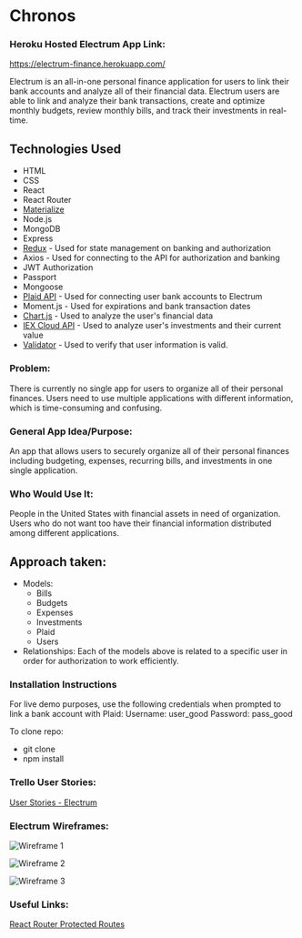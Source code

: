 # Chronos

### Heroku Hosted Electrum App Link:
https://electrum-finance.herokuapp.com/

Electrum is an all-in-one personal finance application for users to link their bank accounts and analyze all of their financial data. Electrum users are able to link and analyze their bank transactions, create and optimize monthly budgets, review monthly bills, and track their investments in real-time. 

## Technologies Used
* HTML 
* CSS 
* React 
* React Router
* [Materialize](https://materializecss.com/)
* Node.js
* MongoDB
* Express
* [Redux](https://redux.js.org/) - Used for state management on banking and authorization
* Axios - Used for connecting to the API for authorization and banking
* JWT Authorization
* Passport
* Mongoose
* [Plaid API](https://plaid.com/) - Used for connecting user bank accounts to Electrum
* Moment.js - Used for expirations and bank transaction dates
* [Chart.js](https://www.chartjs.org/) - Used to analyze the user's financial data
* [IEX Cloud API](https://iexcloud.io/) - Used to analyze user's investments and their current value
* [Validator](https://www.npmjs.com/package/validator) - Used to verify that user information is valid.


### Problem: 
There is currently no single app for users to organize all of their personal finances. Users need to use multiple applications with different information, which is time-consuming and confusing.

### General App Idea/Purpose: 
An app that allows users to securely organize all of their personal finances including budgeting, expenses, recurring bills, and investments in one single application.

### Who Would Use It: 
People in the United States with financial assets in need of organization. Users who do not want too have their financial information distributed among different applications.

## Approach taken:
* Models: 
    * Bills
    * Budgets
    * Expenses
    * Investments
    * Plaid
    * Users
* Relationships: Each of the models above is related to a specific user in order for authorization to work efficiently.

### Installation Instructions
For live demo purposes, use the following credentials when prompted to link a bank account with Plaid:
Username: user_good
Password: pass_good

To clone repo:
* git clone
* npm install

### Trello User Stories:
[User Stories - Electrum](https://trello.com/b/60ZlDlbf/electrum-stories)

### Electrum Wireframes: 
![Wireframe 1](https://github.com/marcoriesgo01/electrum-client/blob/master/src/img/wireframe1.png?raw=true)

![Wireframe 2](https://github.com/marcoriesgo01/electrum-client/blob/master/src/img/wireframe2.png?raw=true)

![Wireframe 3](https://github.com/marcoriesgo01/electrum-client/blob/master/src/img/wireframe3.png?raw=true)

### Useful Links:

[React Router Protected Routes](https://tylermcginnis.com/react-router-protected-routes-authentication/)
